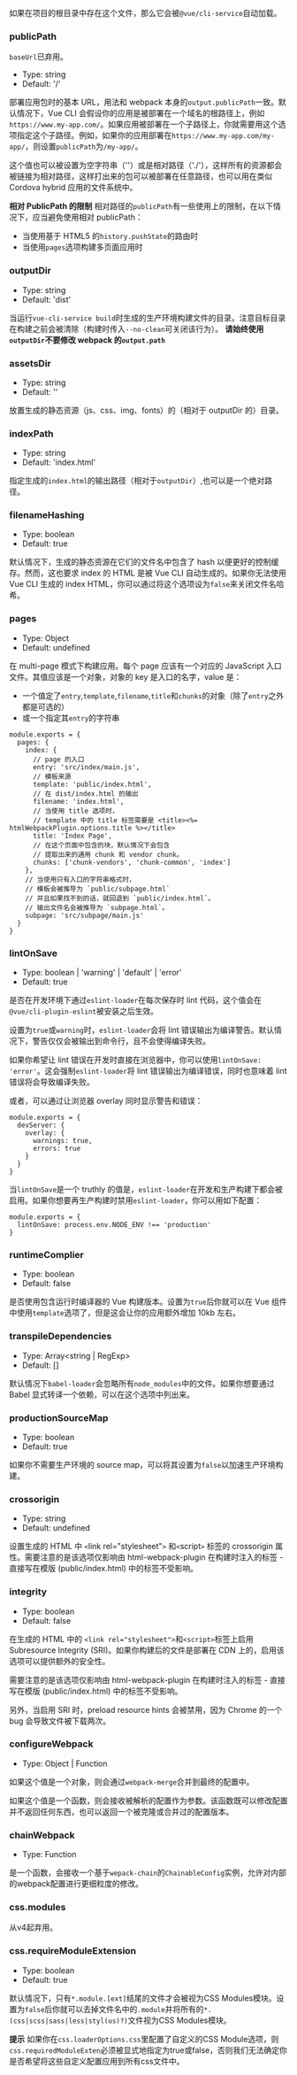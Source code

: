 如果在项目的根目录中存在这个文件，那么它会被`@vue/cli-service`自动加载。

### publicPath

`baseUrl`已弃用。

- Type: string
- Default: '/'

部署应用包时的基本 URL，用法和 webpack 本身的`output.publicPath`一致。默认情况下，Vue CLI 会假设你的应用是被部署在一个域名的根路径上，例如`https://www.my-app.com/`。如果应用被部署在一个子路径上，你就需要用这个选项指定这个子路径。例如，如果你的应用部署在`https://www.my-app.com/my-app/`，则设置`publicPath`为`/my-app/`。

这个值也可以被设置为空字符串（''）或是相对路径（'./'），这样所有的资源都会被链接为相对路径，这样打出来的包可以被部署在任意路径，也可以用在类似 Cordova hybrid 应用的文件系统中。

**相对 PublicPath 的限制**
相对路径的`publicPath`有一些使用上的限制，在以下情况下，应当避免使用相对 publicPath：

- 当使用基于 HTML5 的`history.pushState`的路由时
- 当使用`pages`选项构建多页面应用时

### outputDir

- Type: string
- Default: 'dist'

当运行`vue-cli-service build`时生成的生产环境构建文件的目录。注意目标目录在构建之前会被清除（构建时传入`--no-clean`可关闭该行为）。
**请始终使用`outputDir`不要修改 webpack 的`output.path`**

### assetsDir

- Type: string
- Default: ''

放置生成的静态资源（js、css、img、fonts）的（相对于 outputDir 的）目录。

### indexPath

- Type: string
- Default: 'index.html'

指定生成的`index.html`的输出路径（相对于`outputDir`）,也可以是一个绝对路径。

### filenameHashing

- Type: boolean
- Default: true

默认情况下，生成的静态资源在它们的文件名中包含了 hash 以便更好的控制缓存。然而，这也要求 index 的 HTML 是被 Vue CLI 自动生成的。如果你无法使用 Vue CLI 生成的 index HTML，你可以通过将这个选项设为`false`来关闭文件名哈希。

### pages

- Type: Object
- Default: undefined

在 multi-page 模式下构建应用。每个 page 应该有一个对应的 JavaScript 入口文件。其值应该是一个对象，对象的 key 是入口的名字，value 是：

- 一个值定了`entry`,`template`,`filename`,`title`和`chunks`的对象（除了`entry`之外都是可选的）
- 或一个指定其`entry`的字符串

```
module.exports = {
  pages: {
    index: {
      // page 的入口
      entry: 'src/index/main.js',
      // 模板来源
      template: 'public/index.html',
      // 在 dist/index.html 的输出
      filename: 'index.html',
      // 当使用 title 选项时，
      // template 中的 title 标签需要是 <title><%= htmlWebpackPlugin.options.title %></title>
      title: 'Index Page',
      // 在这个页面中包含的块，默认情况下会包含
      // 提取出来的通用 chunk 和 vendor chunk。
      chunks: ['chunk-vendors', 'chunk-common', 'index']
    },
    // 当使用只有入口的字符串格式时，
    // 模板会被推导为 `public/subpage.html`
    // 并且如果找不到的话，就回退到 `public/index.html`。
    // 输出文件名会被推导为 `subpage.html`。
    subpage: 'src/subpage/main.js'
  }
}
```

### lintOnSave

- Type: boolean | 'warning' | 'default' | 'error'
- Default: true

是否在开发环境下通过`eslint-loader`在每次保存时 lint 代码，这个值会在`@vue/cli-plugin-eslint`被安装之后生效。

设置为`true`或`warning`时，`eslint-loader`会将 lint 错误输出为编译警告。默认情况下，警告仅仅会被输出到命令行，且不会使得编译失败。

如果你希望让 lint 错误在开发时直接在浏览器中，你可以使用`lintOnSave: 'error'`。这会强制`eslint-loader`将 lint 错误输出为编译错误，同时也意味着 lint 错误将会导致编译失败。

或者，可以通过让浏览器 overlay 同时显示警告和错误：

```
module.exports = {
  devServer: {
    overlay: {
      warnings: true,
      errors: true
    }
  }
}
```

当`lintOnSave`是一个 truthly 的值是，`eslint-loader`在开发和生产构建下都会被启用。如果你想要再生产构建时禁用`eslint-loader`，你可以用如下配置：

```
module.exports = {
  lintOnSave: process.env.NODE_ENV !== 'production'
}
```

### runtimeComplier
- Type: boolean
- Default: false

是否使用包含运行时编译器的 Vue 构建版本。设置为`true`后你就可以在 Vue 组件中使用`template`选项了，但是这会让你的应用额外增加 10kb 左右。

### transpileDependencies
- Type: Array<string | RegExp>
- Default: []

默认情况下`babel-loader`会忽略所有`node_modules`中的文件。如果你想要通过 Babel 显式转译一个依赖，可以在这个选项中列出来。

### productionSourceMap
- Type: boolean
- Default: true

如果你不需要生产环境的 source map，可以将其设置为`false`以加速生产环境构建。

### crossorigin
- Type: string
- Default: undefined

设置生成的 HTML 中 `<`link rel="stylesheet"`>` 和`<`script`>` 标签的 crossorigin 属性。需要注意的是该选项仅影响由 html-webpack-plugin 在构建时注入的标签 - 直接写在模版 (public/index.html) 中的标签不受影响。

### integrity
- Type: boolean
- Default: false

在生成的 HTML 中的 `<link rel="stylesheet">`和`<script>`标签上启用 Subresource Integrity (SRI)。如果你构建后的文件是部署在 CDN 上的，启用该选项可以提供额外的安全性。

需要注意的是该选项仅影响由 html-webpack-plugin 在构建时注入的标签 - 直接写在模版 (public/index.html) 中的标签不受影响。

另外，当启用 SRI 时，preload resource hints 会被禁用，因为 Chrome 的一个 bug 会导致文件被下载两次。

### configureWebpack
- Type: Object | Function

如果这个值是一个对象，则会通过`webpack-merge`合并到最终的配置中。

如果这个值是一个函数，则会接收被解析的配置作为参数。该函数既可以修改配置并不返回任何东西，也可以返回一个被克隆或合并过的配置版本。

### chainWebpack
- Type: Function

是一个函数，会接收一个基于`wepack-chain`的`ChainableConfig`实例，允许对内部的webpack配置进行更细粒度的修改。

### css.modules
从v4起弃用。

### css.requireModuleExtension
- Type: boolean
- Default: true

默认情况下，只有`*.module.[ext]`结尾的文件才会被视为CSS Modules模块。设置为`false`后你就可以去掉文件名中的`.module`并将所有的`*.(css|scss|sass|less|styl(us)?)`文件视为CSS Modules模块。

**提示**
如果你在`css.loaderOptions.css`里配置了自定义的CSS Module选项，则`css.requiredModuleExten`必须被显式地指定为true或false，否则我们无法确定你是否希望将这些自定义配置应用到所有css文件中。
